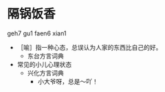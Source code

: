 



# 隔锅饭香
geh7 gu1 faen6 xian1
+ ［喻］指一种心态，总误认为人家的东西比自己的好。
  * 东台方言词典
+ 常见的小儿心理状态
  * 兴化方言词典
    - 小大爷呀，总是～吖！
